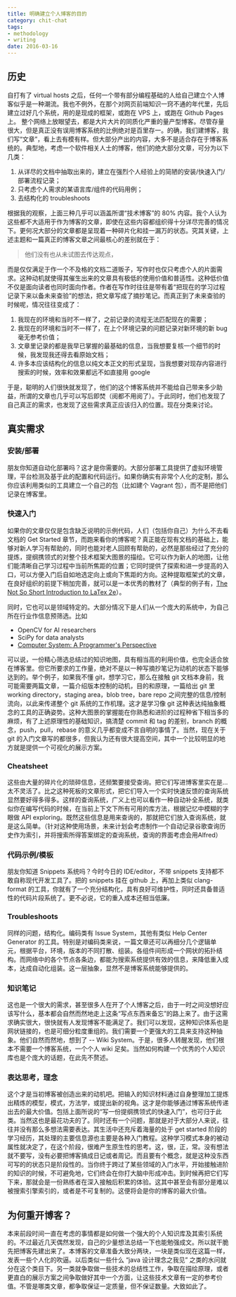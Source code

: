 ```yaml
---
title: 明确建立个人博客的目的
category: chit-chat
tags:
- methodology
- writing
date: 2016-03-16
---
```


## 历史

自打有了 virtual hosts 之后，任何一个带有部分编程基础的人给自己建立个人博客似乎是一种潮流。我也不例外，在那个对网页前端知识一窍不通的年代里，先后建立过好几个系统，用的是现成的框架，或跑在 VPS 上，或跑在 Github Pages 上。 整个网络上放眼望去，都是大片大片的同质化严重的量产型博客。尽管存量很大，但是真正没有误用博客系统的比例绝对是百里存一。的确，我们建博客，我们写“文章”，看上去有模有样。但大部分产出的内容，大多不是适合存在于博客系统的。典型地，考虑一个软件相关人士的博客，他们的绝大部分文章，可分为以下几类：

1. 从详尽的文档中抽取出来的，建立在强烈个人经验上的简陋的安装/快速入门/部署流程记录；
2. 只考虑个人需求的某语言库/组件的代码用例；
3. 去结构化的 troubleshoots

根据我的观察，上面三种几乎可以涵盖所谓“技术博客”的 80% 内容。我个人认为这些都不大适用于作为博客的文章，即使在这些内容都组织得十分详尽完善的情况下。更何况大部分的文章都是呈现着一种碎片化和挂一漏万的状态。究其关键，上述主题和一篇真正的博客文章之间最核心的差别就在于：
<!--more-->

> 他们没有也从未试图去传达观点，

而是仅仅满足于作一个不及格的文档二道贩子，写作时也仅只考虑个人的片面需求。这种动机就使得其催生出来的文章具有极低的使用价值和普适性。这种低价值不仅是面向读者也同时面向作者。作者在写作时往往是带有着“把现在的学习过程记录下来以备未来查验”的想法，把文章写成了摘抄笔记。而真正到了未来查验的时候呢，情况往往变成了：

1. 我现在的环境和当时不一样了，之前记录的流程无法匹配现在的需要；
1. 我现在的环境和当时不一样了，在上个环境记录的问题记录对新环境的新 bug 毫无参考价值；
2. 文章里记录的都是我早已掌握的最基础的信息，当我想要复核一个细节的时候，我发现我还得去看原始文档；
3. 许多本应该结构化的信息以纯文本正文的形式呈现，当我想要对现存内容进行搜索的时候，效率和效果都远不如直接用 google

于是，聪明的人们很快就发现了，他们的这个博客系统并不能给自己带来多少助益，所谓的文章也几乎可以写后即焚（阅都不用阅了）。于此同时，他们也发现了自己真正的需求，也发现了这些需求真正应该归入的位置。现在分类来讨论。

## 真实需求

### 安装/部署

朋友你知道自动化部署吗？这才是你需要的。大部分部署工具提供了虚拟环境管理，平台检测及基于此的配置和代码运行。如果你确实有非常个人化的定制，那么你应该利用类似的工具建立一个自己的包（比如建个 Vagrant 包），而不是把他们记录在博客里。

### 快速入门

如果你的文章仅仅是包含缺乏说明的示例代码，人们（包括你自己）为什么不去看文档的 Get Started 章节，而跑来看你的博客呢？真正能在现有文档的基础上，能够对新人学习有帮助的，同时也能对老人回顾有帮助的，必然是那些经过了充分的提炼，提纲携领式的对整个技术框架大图景的描绘。它可以作为新人的地图，让他们能清晰自己学习过程中当前所焦距的位置；它同时提供了探索和进一步提高的入口，可以方便入门后自如地选定向上或向下焦距的方向。这种提取框架式的文章，在良好组织的前提下稍加完善，就可以是一本优秀的教材了（典型的例子有，[The Not So Short Introduction to LaTex 2e](https://tobi.oetiker.ch/lshort/lshort.pdf)）。

同时，它也可以是领域特定的。大部分情况下是人们从一个庞大的系统中，为自己所在行业作信息预筛选。比如

- OpenCV for AI researchers
- SciPy for data analysts
- [Computer System: A Programmer's Perspective](http://csapp.cs.cmu.edu/)

可以说，一份精心筛选总结过的知识地图，具有相当高的利用价值，也完全适合放在博客里。但它所要求的工作量，绝对不是以一种写摘抄笔记为动机的状态下能够达到的。举个例子，如果我不懂 git，想学习它，那么在接触 git 文档本身前，我可能需要两篇文章，一篇介绍版本控制的动机，目的和原理，一篇给出 git 里 working directory，staging area，blob tree，bare repo 之间完整的信息/控制流向，以此来传递整个 git 系统的工作机理。这才是学习像 git 这种表达纯抽象概念的工具的正确姿势。这种大图景的掌握能在你熟悉和进阶的过程种省下相当多的麻烦，有了上述原理性的基础知识，搞清楚 commit 和 tag 的差别，branch 的概念，push，pull，rebase 的意义几乎都变成不言自明的事情了。当然，现在关于 git 的入门文章写的都很多，但我认为还有很大提高空间，其中一个比较明显的地方就是提供一个可视化的展示方案。

### Cheatsheet

这些由大量的碎片化的琐碎信息，还频繁要接受查询。把它们写进博客里实在是...太不灵活了。比之这种死板的文章形式，把它们导入一个实时快速反馈的查询系统显然要好得多得多。这样的查询系统，广义上也可以看作一种自动补全系统，就类似你在编写代码的时候，在当前上下文下所有可用的库方法，根据记忆中模糊的字眼做 API exploring。既然这些信息是用来查询的，那就把它们放入查询系统，就是这么简单。（针对这种使用场景，未来计划会考虑制作一个自动记录谷歌查询历史作为索引，并将搜索所得答案绑定的查询系统，查询的界面考虑会用Alfred）

### 代码示例/模板

朋友你知道 Snippets 系统吗？今时今日的 IDE/editor，不带 snippets 支持都不敢自称现代开发工具了。把的 snippets 挂在 github 上，再加上类似 clang-format 的工具，你就有了一个充分结构化，具有良好可维护性，同时还具备普适性的代码片段系统了。更不必说，它的重入成本还相当低廉。

### Troubleshoots

同样的问题，结构化。编码类有 Issue System，其他有类似 Help Center Generator 的工具。特别是对编码类来说，一篇文章还可以再细分几个逻辑单元，根据平台，环境，版本的不同打散、组装。各组件间形成一个网状的拓扑结构。而网络中的各个节点各条边，都能为搜索系统提供有效的信息，来降低重入成本，达成自动化组装。这一层抽象，显然不是博客系统能够提供的。

### 知识笔记

这也是一个很大的需求，甚至很多人在开了个人博客之后，由于一时之间没想好应该写什么，基本都会自然而然地走上这条“写点东西来备忘”的路上来了。由于这需求确实很大，很快就有人发现博客不能满足了。我们可以发现，这种知识体系也是网状链接的，也是可细分粒度重组的。我们需要一个更强大的工具来支持这种抽象。他们自然而然地，想到了 -- Wiki System。于是，很多人转醒发现，他们根本不需要一个博客系统，一个个人 wiki 足矣。当然如何构建一个优秀的个人知识库也是个庞大的话题，在此先不赘述。

### 表达思考，理念

这个才是当初博客被创造出来的动机吧。把输入的知识材料通过自身整理加工提炼出精炼的模型，模式，方法学，或提出新的视角。这才是你能够通过博客系统传递出去的最大价值。包括上面所说的“写一份提纲携领式的快速入门”，也可归于此类。当然这也是最花功夫的了。同时还有一个问题，那就是对于大部分人来说，往往并没有那么多想法需要表达。其生活中还充斥着海量的处于 get started 阶段的学习经历，其处理的主要信息源也主要是各种入门教程。这种学习模式本身的被动属性就决定了，在这个阶段，很难产生原生性的思考。这，很，正，常。没有想法就不要写，没有必要把博客搞成日记或者周记。而且要有个概念，就是这种没东西可写的的状态只是阶段性的。当你终于跨过了某些领域的入门水平，开始接触进阶的知识的时候，不可避免地，它们终会在你打大脑中形成冲击。到时候再把它们写下来，那就会是一份熟练者在深入接触后积累的体验。这其中甚至会有部分是难以被搜索引擎索引的，或者是不可复制的。这便将会是你的博客的最大价值。

## 为何重开博客？

本来前段时间一直在考虑的事情都是如何做一个强大的个人知识库及其索引系统的。不过最近几天偶然发现，自己的少量想法总结一下也能勉强成文。所以就干脆先把博客先建出来了。本博客的文章准备大致分两块，一块是类似现在这篇一样，发表一些个人化的吹逼。以后类似一些什么 “java 设计理念之我见” 之类的水问就分在这个类目下。另一类就争取做一些技术的总结性工作，争取在描绘原理，或者更直白的展示方案之间争取做好其中一个方面，让这些技术文章有一定的参考价值。不管是哪类文章，都争取保证一定质量，但不保证数量。大致如此了。
